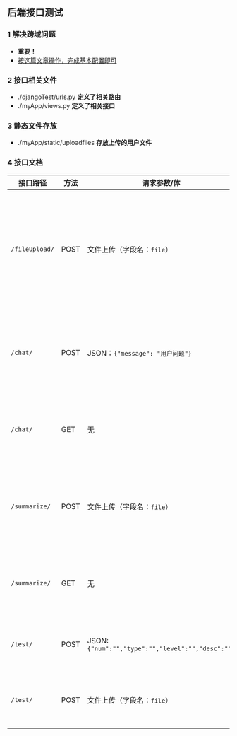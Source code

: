 ## 后端接口测试

### 1 解决跨域问题
+ **重要！**
+ [按这篇文章操作，完成基本配置即可](https://cloud.tencent.com/developer/article/2178334)

### 2 接口相关文件
+ ./djangoTest/urls.py **定义了相关路由**
+ ./myApp/views.py **定义了相关接口**


### 3 静态文件存放
+ ./myApp/static/uploadfiles **存放上传的用户文件**

### 4 接口文档
| 接口路径         | 方法   | 请求参数/体                      | 响应内容                                   | 说明                   |
|------------------|--------|----------------------------------|--------------------------------------------|------------------------|
| `/fileUpload/`    | POST   | 文件上传（字段名：`file`）        | 文本：`ok`                                 | 创建学习项目：上传用户文件作为项目知识库               |
| `/chat/`          | POST   | JSON：`{"message": "用户问题"}`      | JSON：`{"message": "successfully sent message"}` | 聊天模式：发送用户消息到后端           |
| `/chat/`          | GET    | 无                               | JSON：`{"AIMessage": "这是来自后端的AI回复"}`     | 聊天模式：获取AI回复             |
| `/summarize/`     | POST   | 文件上传（字段名：`file`）        | 文本：`ok`                                 | 总结模式：上传用户文件并处理         |
| `/summarize/`     | GET    | 无                               | JSON：`{"AIMessage": "这是来自后端的AI总结"}`     | 总结模式：获取AI总结             |
|   `/test/`          |  POST |  JSON:`{"num":"","type":"","level":"","desc":""}` | JSON:`{"AIQuestion":[{"type":"","question":""},{},{},...]}` | 小测模式：生成测试 |
| `/test/` | POST | 文件上传（字段名：`file`） | 文本：`ok` | 小测模式：上传文件 |